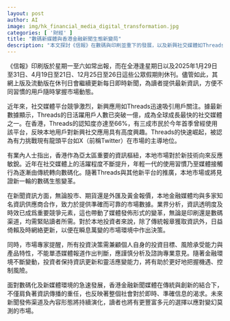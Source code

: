 ```yaml
---
layout: post
author: AI
image: img/hk_financial_media_digital_transformation.jpg
categories: [ '財經' ]
title: "數碼新媒體與香港金融新聞生態新變局"
description: "本文探討《信報》在數碼與印刷並重下的發展，以及新興社交媒體如Threads對本地資訊傳播與市場行為的深遠影響，分析數碼生態轉型與投資者資訊需求的演變。"
---
```

《信報》印刷版於星期一至六如常出報，而在全港逢星期日以及2025年1月29日至31日、4月19日至21日、12月25日至26日這些公眾假期則休刊。儘管如此，其網上版及流動版在休刊日會繼續更新每日即時新聞，為讀者提供最新資訊，方便不同習慣的用戶隨時掌握市場動態。

近年來，社交媒體平台競爭激烈，新興應用如Threads迅速吸引用戶關注。據最新數據顯示，Threads的日活躍用戶人數已突破一億，成為全球成長最快的社交媒體之一。在香港，Threads的認知度亦達至66%，有三成市民於今年首季曾經使用該平台，反映本地用戶對新興社交應用具有高度興趣。Threads的快速崛起，被認為有力挑戰現有龍頭平台如X（前稱Twitter）在市場的主導地位。

有業內人士指出，香港作為亞太區重要的資訊樞紐，本地市場對於新技術向來反應敏銳。近年在社交媒體上的活躍程度不斷提升，年輕一代的使用習慣乃至媒體接觸行為逐漸由傳統轉向數碼化。隨著Threads與其他新平台的推廣，本地市場或將見證新一輪的數碼生態變革。

在新聞資訊方面，無論股市、期貨還是外匯及黃金報價，本地金融媒體均與多家知名資訊供應商合作，致力於提供準確而可靠的市場數據。業界分析，資訊透明度及時效已成爲重要競爭元素，這也帶動了媒體發佈形式的變革，無論是印刷還是數碼渠道，均需緊貼讀者所需。對於本地投資者來說，除了傳統報章獲取資訊外，日益倚賴及時網絡更新，以便在瞬息萬變的市場環境中作出決策。

同時，市場專家提醒，所有投資決策需兼顧個人自身的投資目標、風險承受能力與產品特性，不能單憑媒體報道作出判斷，應謹慎分析及諮詢專業意見。隨著金融環境不斷變動，投資者保持資訊更新和靈活應變能力，將有助於更好地把握機遇、控制風險。

面對數碼化及新媒體環境的急速發展，香港金融新聞媒體在傳統與創新的結合下，不僅肩負著資訊傳播的重任，也反映著整個社會對於即時、準確信息的渴求。未來新聞發佈渠道及內容形態將持續演化，讀者也將有更豐富多元的選擇以應對變幻莫測的市場。
